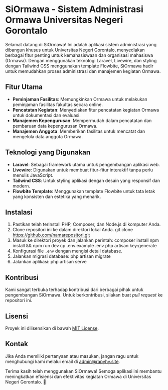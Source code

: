 # SiOrmawa - Sistem Administrasi Ormawa Universitas Negeri Gorontalo

Selamat datang di SiOrmawa! Ini adalah aplikasi sistem administrasi yang dibangun khusus untuk Universitas Negeri Gorontalo, menyediakan berbagai fitur penting untuk kemahasiswaan dan organisasi mahasiswa (Ormawa). Dengan menggunakan teknologi Laravel, Livewire, dan styling dengan Tailwind CSS menggunakan template Flowbite, SiOrmawa hadir untuk memudahkan proses administrasi dan manajemen kegiatan Ormawa.

## Fitur Utama
- **Peminjaman Fasilitas**: Memungkinkan Ormawa untuk melakukan peminjaman fasilitas fakultas secara online.
- **Pencatatan Kegiatan**: Menyediakan fitur pencatatan kegiatan Ormawa untuk dokumentasi dan evaluasi.
- **Manajemen Kepengurusan**: Mempermudah dalam pencatatan dan pembaruan data kepengurusan Ormawa.
- **Manajemen Anggota**: Memberikan fasilitas untuk mencatat dan mengelola data anggota Ormawa.

## Teknologi yang Digunakan
- **Laravel**: Sebagai framework utama untuk pengembangan aplikasi web.
- **Livewire**: Digunakan untuk membuat fitur-fitur interaktif tanpa perlu menulis JavaScript.
- **Tailwind CSS**: Untuk styling aplikasi dengan desain yang responsif dan modern.
- **Flowbite Template**: Menggunakan template Flowbite untuk tata letak yang konsisten dan estetika yang menarik.

## Instalasi
1. Pastikan telah terinstall PHP, Composer, dan Node.js di komputer Anda.
2. Clone repositori ini ke dalam direktori lokal Anda.
git clone https://github.com/namarepositori.git
3. Masuk ke direktori proyek dan jalankan perintah:
composer install
npm install && npm run dev
cp .env.example .env
php artisan key:generate
4. Konfigurasi file `.env` dengan mengisi detail database.
5. Jalankan migrasi database:
php artisan migrate
6. Jalankan aplikasi:
php artisan serve
## Kontribusi
Kami sangat terbuka terhadap kontribusi dari berbagai pihak untuk pengembangan SiOrmawa. Untuk berkontribusi, silakan buat *pull request* ke repositori ini.

## Lisensi
Proyek ini dilisensikan di bawah [MIT License](https://opensource.org/licenses/MIT).

## Kontak
Jika Anda memiliki pertanyaan atau masukan, jangan ragu untuk menghubungi kami melalui email di [admin@rapyhy.site](mailto:admin@rapyhy.site).

Terima kasih telah menggunakan SiOrmawa! Semoga aplikasi ini membantu meningkatkan efisiensi dan efektivitas kegiatan Ormawa di Universitas Negeri Gorontalo. 🚀
